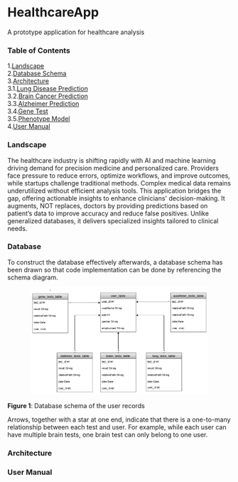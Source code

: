 # HealthcareApp
A prototype application for healthcare analysis <br>

### Table of Contents

1.[Landscape](#Landscape) <br>
2.[Database Schema](#database) <br>
3.[Architecture](#Models) <br>
3.1.[Lung Disease Prediction](#lung) <br>
3.2.[Brain Cancer Prediction](#brain) <br>
3.3.[Alzheimer Prediction](#alzheimer) <br>
3.4.[Gene Test](#gene) <br>
3.5.[Phenotype Model](#pheno) <br>
4.[User Manual](#UserManual) <br>



### <a name="Landscape"></a>Landscape
The healthcare industry is shifting rapidly with AI and machine learning driving demand for precision medicine and personalized care. Providers face pressure to reduce errors, optimize workflows, and improve outcomes, while startups challenge traditional methods. Complex medical data remains underutilized without efficient analysis tools. 
This application bridges the gap, offering actionable insights to enhance clinicians' decision-making. It augments, NOT replaces, doctors by providing predictions based on patient’s data to improve accuracy and reduce false positives. Unlike generalized databases, it delivers specialized insights tailored to clinical needs.


### <a name='Database'></a>Database
To construct the database effectively afterwards, a database schema has been drawn so that code implementation can be done by referencing the schema diagram. 

<p align="center">
    <img src="App/Pictures For Report/databaseDiagram.drawio.png" alt="Figure 1" width="400">
</p>
 
**Figure 1**: Database schema of the user records

Arrows, together with a star at one end, indicate that there is a one-to-many relationship between each test and user. For example, while each user can have multiple brain tests, one brain test can only belong to one user. 

### <a name='Architecture'></a>Architecture




### User Manual

